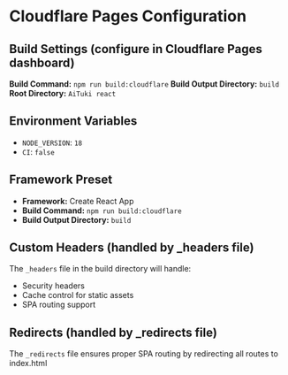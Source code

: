 # Cloudflare Pages Configuration

## Build Settings (configure in Cloudflare Pages dashboard)

**Build Command:** `npm run build:cloudflare`
**Build Output Directory:** `build`
**Root Directory:** `AiTuki react`

## Environment Variables
- `NODE_VERSION`: `18`
- `CI`: `false`

## Framework Preset
- **Framework:** Create React App
- **Build Command:** `npm run build:cloudflare`
- **Build Output Directory:** `build`

## Custom Headers (handled by _headers file)
The `_headers` file in the build directory will handle:
- Security headers
- Cache control for static assets
- SPA routing support

## Redirects (handled by _redirects file)
The `_redirects` file ensures proper SPA routing by redirecting all routes to index.html
